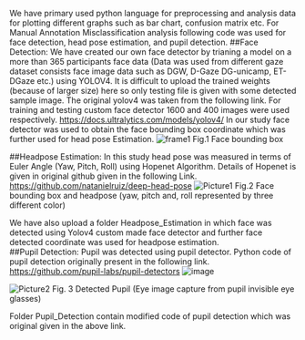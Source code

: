 
We have primary used python language for preprocessing and analysis data for plotting different graphs such as bar chart, confusion matrix etc.
For Manual Annotation Misclassification analysis following code was used for face detection, head pose estimation, and pupil detection.
##Face Detection:
We have created our own face detector by trianing a model on a more than 365 participants face data (Data was used from different gaze dataset consists face image data such as DGW, D-Gaze DG-unicamp, ET-DGaze etc.)  using YOLOV4. It is difficult to upload the trained weights (because of larger size) here so only testing file is given with some detected sample image. The original yolov4 was taken from the following link.
For training and testing custom face detector 1600 and 400 images were used respectively.
https://docs.ultralytics.com/models/yolov4/
In our study face detector was used to obtain the face bounding box coordinate which was further used for head pose Estimation.
![frame1](https://github.com/user-attachments/assets/a78a040a-fc41-47ca-a6dc-5fbea5982746)
Fig.1 Face bounding box 


##Headpose Estimation:
In this study head pose was measured in terms of Euler Angle (Yaw, Pitch, Roll) using Hopenet Algorithm. Details of Hopenet is given in original github given in the following Link.
https://github.com/natanielruiz/deep-head-pose
![Picture1](https://github.com/user-attachments/assets/14d4e9ff-c7b1-4342-92ba-7856d2cb60c2)
Fig.2 Face bounding box and headpose (yaw, pitch and, roll represented by three different color)

We have also upload a folder Headpose_Estimation in which face was detected using Yolov4 custom made face detector and further face detected coordinate was used for headpose estimation.  
##Pupil Detection:
Pupil was detected using  pupil detector. Python code of pupil detection originally present in the following link.
https://github.com/pupil-labs/pupil-detectors
![image](https://github.com/user-attachments/assets/278771f7-d9be-4350-a0f8-c1e48cb9198f)

![Picture2](https://github.com/user-attachments/assets/d108cc3b-1769-40bd-aa68-5513186f1681)
Fig. 3 Detected Pupil (Eye image capture from pupil invisible eye glasses)


Folder Pupil_Detection contain modified code of pupil detection which was original given in the above link. 
